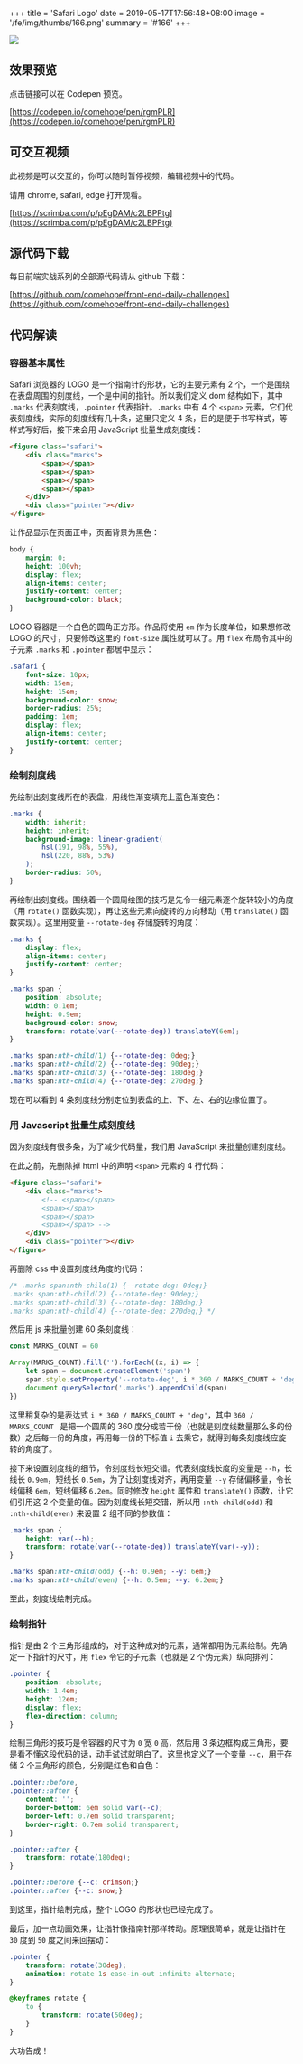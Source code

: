 +++
title = 'Safari Logo'
date = 2019-05-17T17:56:48+08:00
image = '/fe/img/thumbs/166.png'
summary = '#166'
+++

![](./work.gif)

## 效果预览

点击链接可以在 Codepen 预览。

[https://codepen.io/comehope/pen/rgmPLR](https://codepen.io/comehope/pen/rgmPLR)

## 可交互视频

此视频是可以交互的，你可以随时暂停视频，编辑视频中的代码。

请用 chrome, safari, edge 打开观看。

[https://scrimba.com/p/pEgDAM/c2LBPPtg](https://scrimba.com/p/pEgDAM/c2LBPPtg)

## 源代码下载

每日前端实战系列的全部源代码请从 github 下载：

[https://github.com/comehope/front-end-daily-challenges](https://github.com/comehope/front-end-daily-challenges)

## 代码解读

### 容器基本属性

Safari 浏览器的 LOGO 是一个指南针的形状，它的主要元素有 2 个，一个是围绕在表盘周围的刻度线，一个是中间的指针。所以我们定义 dom 结构如下，其中 `.marks` 代表刻度线，`.pointer` 代表指针。`.marks` 中有 4 个 `<span>` 元素，它们代表刻度线，实际的刻度线有几十条，这里只定义 4 条，目的是便于书写样式，等样式写好后，接下来会用 JavaScript 批量生成刻度线：

```html
<figure class="safari">
    <div class="marks">
        <span></span>
        <span></span>
        <span></span>
        <span></span>
    </div>
    <div class="pointer"></div>
</figure>
```

让作品显示在页面正中，页面背景为黑色：

```css
body {
    margin: 0;
    height: 100vh;
    display: flex;
    align-items: center;
    justify-content: center;
    background-color: black;
}
```

LOGO 容器是一个白色的圆角正方形。作品将使用 `em` 作为长度单位，如果想修改 LOGO 的尺寸，只要修改这里的 `font-size` 属性就可以了。用 `flex` 布局令其中的子元素 `.marks` 和 `.pointer` 都居中显示：

```css
.safari {
    font-size: 10px;
    width: 15em;
    height: 15em;
    background-color: snow;
    border-radius: 25%;
    padding: 1em;
    display: flex;
    align-items: center;
    justify-content: center;
}
```

### 绘制刻度线

先绘制出刻度线所在的表盘，用线性渐变填充上蓝色渐变色：

```css
.marks {
    width: inherit;
    height: inherit;
    background-image: linear-gradient(
        hsl(191, 98%, 55%),
        hsl(220, 88%, 53%)
    );
    border-radius: 50%;
}
```

再绘制出刻度线。围绕着一个圆周绘图的技巧是先令一组元素逐个旋转较小的角度（用 `rotate()` 函数实现），再让这些元素向旋转的方向移动（用 `translate()` 函数实现）。这里用变量 `--rotate-deg` 存储旋转的角度：

```css
.marks {
    display: flex;
    align-items: center;
    justify-content: center;
}

.marks span {
    position: absolute;
    width: 0.1em;
    height: 0.9em;
    background-color: snow;
    transform: rotate(var(--rotate-deg)) translateY(6em);
}

.marks span:nth-child(1) {--rotate-deg: 0deg;}
.marks span:nth-child(2) {--rotate-deg: 90deg;}
.marks span:nth-child(3) {--rotate-deg: 180deg;}
.marks span:nth-child(4) {--rotate-deg: 270deg;}
```

现在可以看到 4 条刻度线分别定位到表盘的上、下、左、右的边缘位置了。

### 用 Javascript 批量生成刻度线

因为刻度线有很多条，为了减少代码量，我们用 JavaScript 来批量创建刻度线。

在此之前，先删除掉 html 中的声明 `<span>` 元素的 4 行代码：

```html
<figure class="safari">
    <div class="marks">
        <!-- <span></span>
        <span></span>
        <span></span>
        <span></span> -->
    </div>
    <div class="pointer"></div>
</figure>
```

再删除 css 中设置刻度线角度的代码：

```css
/* .marks span:nth-child(1) {--rotate-deg: 0deg;}
.marks span:nth-child(2) {--rotate-deg: 90deg;}
.marks span:nth-child(3) {--rotate-deg: 180deg;}
.marks span:nth-child(4) {--rotate-deg: 270deg;} */
```

然后用 js 来批量创建 60 条刻度线：

```js
const MARKS_COUNT = 60

Array(MARKS_COUNT).fill('').forEach((x, i) => {
    let span = document.createElement('span')
    span.style.setProperty('--rotate-deg', i * 360 / MARKS_COUNT + 'deg')
    document.querySelector('.marks').appendChild(span)
})
```

这里稍复杂的是表达式 `i * 360 / MARKS_COUNT + 'deg'`，其中 `360 / MARKS_COUNT ` 是把一个圆周的 360 度分成若干份（也就是刻度线数量那么多的份数）之后每一份的角度，再用每一份的下标值 `i` 去乘它，就得到每条刻度线应旋转的角度了。

接下来设置刻度线的细节，令刻度线长短交错。代表刻度线长度的变量是 `--h`，长线长 `0.9em`，短线长 `0.5em`，为了让刻度线对齐，再用变量 `--y` 存储偏移量，令长线偏移 `6em`，短线偏移 `6.2em`。同时修改 `height` 属性和 `translateY()` 函数，让它们引用这 2 个变量的值。因为刻度线长短交错，所以用 `:nth-child(odd)` 和 `:nth-child(even)` 来设置 2 组不同的参数值：

```css
.marks span {
    height: var(--h);
    transform: rotate(var(--rotate-deg)) translateY(var(--y));
}

.marks span:nth-child(odd) {--h: 0.9em; --y: 6em;}
.marks span:nth-child(even) {--h: 0.5em; --y: 6.2em;}
```

至此，刻度线绘制完成。

### 绘制指针

指针是由 2 个三角形组成的，对于这种成对的元素，通常都用伪元素绘制。先确定一下指针的尺寸，用 `flex` 令它的子元素（也就是 2 个伪元素）纵向排列：

```css
.pointer {
    position: absolute;
    width: 1.4em;
    height: 12em;
    display: flex;
    flex-direction: column;
}
```

绘制三角形的技巧是令容器的尺寸为 `0` 宽 `0` 高，然后用 3 条边框构成三角形，要是看不懂这段代码的话，动手试试就明白了。这里也定义了一个变量 `--c`，用于存储 2 个三角形的颜色，分别是红色和白色：

```css
.pointer::before,
.pointer::after {
    content: '';
    border-bottom: 6em solid var(--c);
    border-left: 0.7em solid transparent;
    border-right: 0.7em solid transparent;
}

.pointer::after {
    transform: rotate(180deg);
}

.pointer::before {--c: crimson;}
.pointer::after {--c: snow;}
```

到这里，指针绘制完成，整个 LOGO 的形状也已经完成了。

最后，加一点动画效果，让指针像指南针那样转动。原理很简单，就是让指针在 `30` 度到 `50` 度之间来回摆动：

```css
.pointer {
    transform: rotate(30deg);
    animation: rotate 1s ease-in-out infinite alternate;
}

@keyframes rotate {
    to {
        transform: rotate(50deg);
    }
}
```

大功告成！
